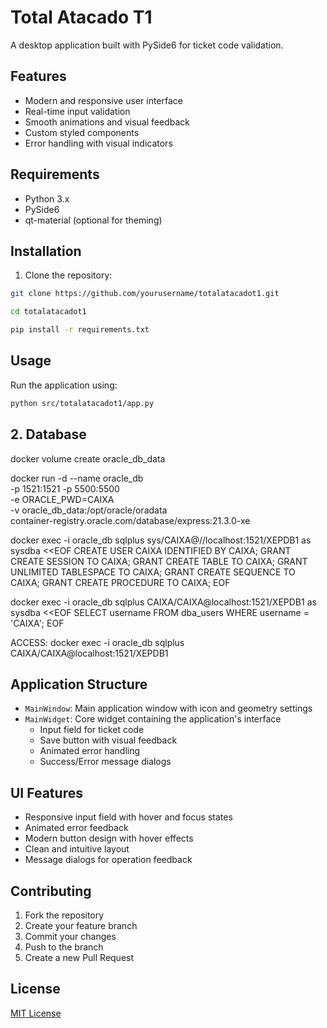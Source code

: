 # Total Atacado T1

A desktop application built with PySide6 for ticket code validation.

## Features

- Modern and responsive user interface
- Real-time input validation
- Smooth animations and visual feedback
- Custom styled components
- Error handling with visual indicators

## Requirements

- Python 3.x
- PySide6
- qt-material (optional for theming)

## Installation

1. Clone the repository:

```bash
git clone https://github.com/yourusername/totalatacadot1.git
```

```bash
cd totalatacadot1
```

```bash
pip install -r requirements.txt
```

## Usage

Run the application using:

```bash
python src/totalatacadot1/app.py
```

## 2. Database

docker volume create oracle_db_data

docker run -d --name oracle_db \
-p 1521:1521 -p 5500:5500 \
-e ORACLE_PWD=CAIXA \
-v oracle_db_data:/opt/oracle/oradata \
container-registry.oracle.com/database/express:21.3.0-xe

docker exec -i oracle_db sqlplus sys/CAIXA@//localhost:1521/XEPDB1 as sysdba <<EOF
CREATE USER CAIXA IDENTIFIED BY CAIXA;
GRANT CREATE SESSION TO CAIXA;
GRANT CREATE TABLE TO CAIXA;
GRANT UNLIMITED TABLESPACE TO CAIXA;
GRANT CREATE SEQUENCE TO CAIXA;
GRANT CREATE PROCEDURE TO CAIXA;
EOF

docker exec -i oracle_db sqlplus CAIXA/CAIXA@localhost:1521/XEPDB1 as sysdba <<EOF
SELECT username FROM dba_users WHERE username = 'CAIXA';
EOF

ACCESS:
docker exec -i oracle_db sqlplus CAIXA/CAIXA@localhost:1521/XEPDB1

## Application Structure

- `MainWindow`: Main application window with icon and geometry settings
- `MainWidget`: Core widget containing the application's interface
  - Input field for ticket code
  - Save button with visual feedback
  - Animated error handling
  - Success/Error message dialogs

## UI Features

- Responsive input field with hover and focus states
- Animated error feedback
- Modern button design with hover effects
- Clean and intuitive layout
- Message dialogs for operation feedback

## Contributing

1. Fork the repository
2. Create your feature branch
3. Commit your changes
4. Push to the branch
5. Create a new Pull Request

## License

[MIT License](LICENSE)
